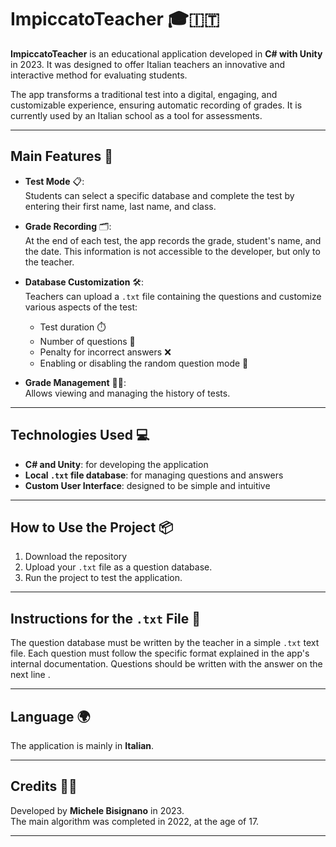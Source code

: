 # ImpiccatoTeacher 🎓🇮🇹  
**ImpiccatoTeacher** is an educational application developed in **C# with Unity** in 2023. It was designed to offer Italian teachers an innovative and interactive method for evaluating students.  

The app transforms a traditional test into a digital, engaging, and customizable experience, ensuring automatic recording of grades. It is currently used by an Italian school as a tool for assessments.

---

## Main Features 🚀  
- **Test Mode** 📋:  
  Students can select a specific database and complete the test by entering their first name, last name, and class.  

- **Grade Recording** 🗂️:  
  At the end of each test, the app records the grade, student's name, and the date. This information is not accessible to the developer, but only to the teacher.  

- **Database Customization** 🛠️:  
  Teachers can upload a `.txt` file containing the questions and customize various aspects of the test:  
  - Test duration ⏱️  
  - Number of questions 🔢  
  - Penalty for incorrect answers ❌  
  - Enabling or disabling the random question mode 🔀  

- **Grade Management** 🧑‍🏫:  
  Allows viewing and managing the history of tests.

---

## Technologies Used 💻  
- **C# and Unity**: for developing the application  
- **Local `.txt` file database**: for managing questions and answers  
- **Custom User Interface**: designed to be simple and intuitive  

---

## How to Use the Project 📦  
1. Download the repository
2. Upload your `.txt` file as a question database.  
3. Run the project to test the application.
---

## Instructions for the `.txt` File 📝  
The question database must be written by the teacher in a simple `.txt` text file. Each question must follow the specific format explained in the app's internal documentation.
Questions should be written with the answer on the next line        .

---

## Language 🌍  
The application is mainly in **Italian**.  

---

## Credits 👨‍💻  
Developed by **Michele Bisignano** in 2023.  
The main algorithm was completed in 2022, at the age of 17.

---
